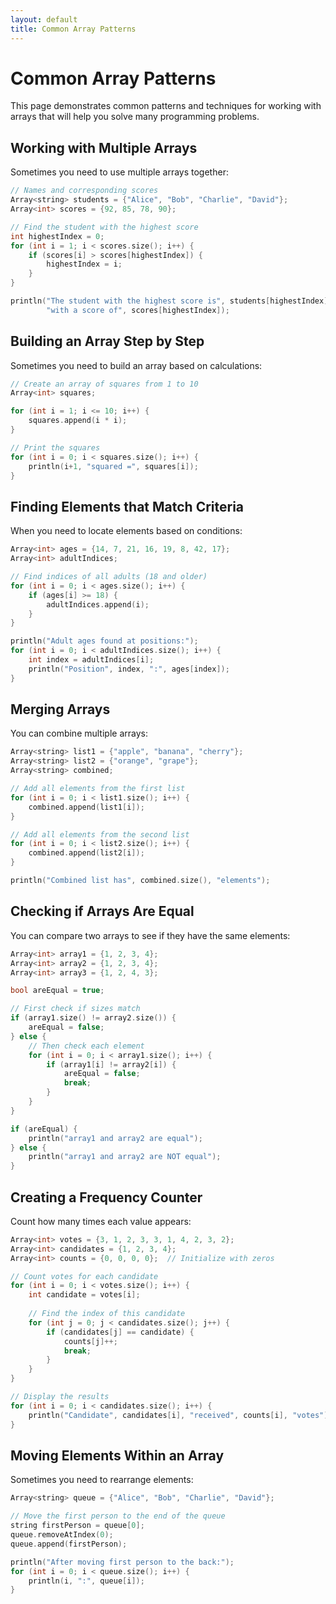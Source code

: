 ```yaml
---
layout: default
title: Common Array Patterns
---
```


# Common Array Patterns

This page demonstrates common patterns and techniques for working with arrays that will help you solve many programming problems.

## Working with Multiple Arrays

Sometimes you need to use multiple arrays together:

```cpp
// Names and corresponding scores
Array<string> students = {"Alice", "Bob", "Charlie", "David"};
Array<int> scores = {92, 85, 78, 90};

// Find the student with the highest score
int highestIndex = 0;
for (int i = 1; i < scores.size(); i++) {
    if (scores[i] > scores[highestIndex]) {
        highestIndex = i;
    }
}

println("The student with the highest score is", students[highestIndex], 
        "with a score of", scores[highestIndex]);
```

## Building an Array Step by Step

Sometimes you need to build an array based on calculations:

```cpp
// Create an array of squares from 1 to 10
Array<int> squares;

for (int i = 1; i <= 10; i++) {
    squares.append(i * i);
}

// Print the squares
for (int i = 0; i < squares.size(); i++) {
    println(i+1, "squared =", squares[i]);
}
```

## Finding Elements that Match Criteria

When you need to locate elements based on conditions:

```cpp
Array<int> ages = {14, 7, 21, 16, 19, 8, 42, 17};
Array<int> adultIndices;

// Find indices of all adults (18 and older)
for (int i = 0; i < ages.size(); i++) {
    if (ages[i] >= 18) {
        adultIndices.append(i);
    }
}

println("Adult ages found at positions:");
for (int i = 0; i < adultIndices.size(); i++) {
    int index = adultIndices[i];
    println("Position", index, ":", ages[index]);
}
```

## Merging Arrays

You can combine multiple arrays:

```cpp
Array<string> list1 = {"apple", "banana", "cherry"};
Array<string> list2 = {"orange", "grape"};
Array<string> combined;

// Add all elements from the first list
for (int i = 0; i < list1.size(); i++) {
    combined.append(list1[i]);
}

// Add all elements from the second list
for (int i = 0; i < list2.size(); i++) {
    combined.append(list2[i]);
}

println("Combined list has", combined.size(), "elements");
```

## Checking if Arrays Are Equal

You can compare two arrays to see if they have the same elements:

```cpp
Array<int> array1 = {1, 2, 3, 4};
Array<int> array2 = {1, 2, 3, 4};
Array<int> array3 = {1, 2, 4, 3};

bool areEqual = true;

// First check if sizes match
if (array1.size() != array2.size()) {
    areEqual = false;
} else {
    // Then check each element
    for (int i = 0; i < array1.size(); i++) {
        if (array1[i] != array2[i]) {
            areEqual = false;
            break;
        }
    }
}

if (areEqual) {
    println("array1 and array2 are equal");
} else {
    println("array1 and array2 are NOT equal");
}
```

## Creating a Frequency Counter

Count how many times each value appears:

```cpp
Array<int> votes = {3, 1, 2, 3, 3, 1, 4, 2, 3, 2};
Array<int> candidates = {1, 2, 3, 4};
Array<int> counts = {0, 0, 0, 0};  // Initialize with zeros

// Count votes for each candidate
for (int i = 0; i < votes.size(); i++) {
    int candidate = votes[i];
    
    // Find the index of this candidate
    for (int j = 0; j < candidates.size(); j++) {
        if (candidates[j] == candidate) {
            counts[j]++;
            break;
        }
    }
}

// Display the results
for (int i = 0; i < candidates.size(); i++) {
    println("Candidate", candidates[i], "received", counts[i], "votes");
}
```

## Moving Elements Within an Array

Sometimes you need to rearrange elements:

```cpp
Array<string> queue = {"Alice", "Bob", "Charlie", "David"};

// Move the first person to the end of the queue
string firstPerson = queue[0];
queue.removeAtIndex(0);
queue.append(firstPerson);

println("After moving first person to the back:");
for (int i = 0; i < queue.size(); i++) {
    println(i, ":", queue[i]);
}
```
